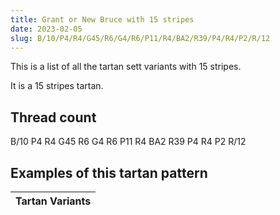 ```yaml
---
title: Grant or New Bruce with 15 stripes
date: 2023-02-05
slug: B/10/P4/R4/G45/R6/G4/R6/P11/R4/BA2/R39/P4/R4/P2/R/12
---
```

This is a list of all the tartan sett variants with 15 stripes.

It is a 15 stripes tartan.


## Thread count
B/10 P4 R4 G45 R6 G4 R6 P11 R4 BA2 R39 P4 R4 P2 R/12

## Examples of this tartan pattern

| Tartan Variants |
|---------------|
